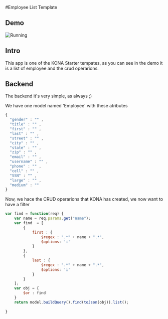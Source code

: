 
#Employee List Template

## Demo

![Running](http://i.imgur.com/PFGyhdf.gif)

## Intro

This app is one of the KONA Starter tempates, as you can see in the demo it is a list of employee and the crud operarions.

## Backend

The backend it's very simple, as always ;)

We have one model named 'Employee' with these atributes

```js
{
  "gender" : "" ,
  "title" : "" ,
  "first" : "" ,
  "last" : "" ,
  "street" : "" ,
  "city" : "" ,
  "state" : "" ,
  "zip" : "" ,
  "email" : "" , 
  "username" : "" ,
  "phone" : "" ,
  "cell" : "" ,
  "SSN" : "" ,
  "large" : "" ,
  "medium" : ""
}
```

Now, we hace the CRUD operarions that KONA has created, we now want to have a filter

```js
var find = function(req) {
    var name = req.params.get("name");
    var find  = [
        {
            first : {
                $regex : ".*" + name + ".*",
                $options: 'i'
            }    
        },
        {
            last : {
                $regex : ".*" + name + ".*",
                $options: 'i'
            }    
        }
    ];
    var obj = {
        $or : find
    }
    return model.buildQuery().find(toJson(obj)).list();
    
}
```
